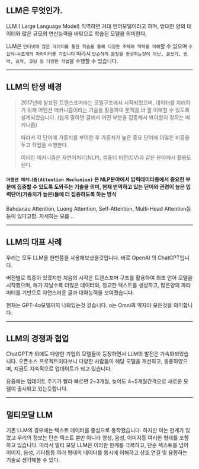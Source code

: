 ## LLM은 무엇인가.

LLM ( Large Language Model) 직역하면 거대 언어모델이라고 하며, 방대한 양의 데이터와 많은 규모의 연산능력을
바탕으로 학습된 모델을 의미한다.

LLM은 `인터넷에 많은 데이터를 통한 학습을 통해 다양한 주제와 맥락을 이해`할 수 있으며 `수십억~수조개의 파라미터를 가집니다` 
따라서 `단순하게 문장을 완성하는것이 아닌, 글쓰기, 번역, 요약, 코딩 등 다양한 작업`을 수행할 수 있습니다.

----

## LLM의 탄생 배경 

> 2017년에 발표된 트랜스포머라는 모델구조에서 시작되었으며, 데이터를 처리하기 위해 어텐션 메커니즘이라는 기술을 활용하여
> 문맥을 더 잘 이해할 수 있도록 설계되었습니다. (쉽게 말하면 글에서 어떤 부분을 집중해서 봐야할지 정하는 메커니즘)
> 
> 따라서 각 단어에 가중치를 부여한 후 가중치가 높은 중요 단어에 더많은 비중을 두고 작업을 수행한다.
> 
> 이러한 메커니즘은 자연어처리(NLP), 컴퓨터 비전(CV)과 같은 분야에서 활용도 된다.



#### `어텐션 메커니즘(Attention Mechanism)` 은 NLP분야에서 입력데이터중에서 중요한 부분에 집중할 수 있도록 도와주는 기술을 의미, 현재 번역하고 있는 단어와 관련이 높은 입력단어(가중치가 높은)들에 더 집중하도록 하는 방식

Bahdanau Attention, Luong Attention, Self-Attention, Multi-Head Attention등등이 있다고함. 자세히는 모름 ..



----

## LLM의 대표 사례

우리는 모두 LLM을 한번쯤을 사용해보셨을것입니다. 바로 OpenAI 의 ChatGPT입니다.  

버전별로 특증이 있겠지만 처음의 시작은 트랜스포머 구조를 활용하여 최초 언어 모델을 시작했으며, 해가 지날수록 
더많은 데이터와, 정교한 텍스트를 생성하고, 많은양의 파라미터를 기반으로 자연스러운 글과 대화능력을 보여줬습니다.

현재는 GPT-4o모델까지 나와있는것 같습니다. o는 Omni의 약자라 모든것을 의미합니다.

---

## LLM의 경쟁과 협업 

ChatGPT가 외에도 다양한 기업의 모델들이 등장하면서 LLM의 발전은 가속화되었습니다. 
오픈소스 프로젝트이다보니 다양한 사람들이 해당 모델을 개선하고, 응용하였으며, 지금도 지속적으로 업데이트가 되고 있습니다.

요즘에는 업데이트 주기가 빨라 빠르면 2~3개월, 늦어도 4~5개월간격으로 새로운 모델이 출시되고 있는듯합니다.

---


## 멀티모달 LLM

기존 LLM의 경우에는 텍스트 데이터를 중심으로 동작했습니다. 하지만 이는 한계가 있었고 우리의 정보는 단순 텍스트 뿐만 아니라
영상, 음성, 이미지등 여러한 형태를 포함하고 있습니다. 따라서 멀티 모달 LLM은 이러한 한계를 극복하고, 단순 텍스트를 넘어
이미지, 음성, 기타등등 여러 형태의 데이터를 동시에 이해하고 상호 연결 및 융합하는 기술로 생각해볼 수 있다.

